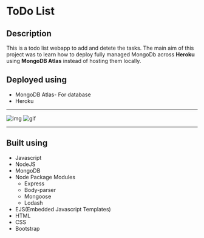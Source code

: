 # ToDo List

## Description
This is a todo list webapp to add and detete the tasks. The main aim of this project was to learn how to deploy fully managed MongoDb across **Heroku** using **MongoDB Atlas** instead of hosting them locally.


## Deployed using
* MongoDB Atlas- For database
* Heroku
-----------------------------------------
![img](https://user-images.githubusercontent.com/86367423/139680869-5572c52a-93d9-4711-89ce-b44968eb52c0.png)
![gif](https://user-images.githubusercontent.com/86367423/139681689-7f9631f1-5e83-4e94-87dc-21d355fe318a.gif)

------------------------------------

## Built using
* Javascript
* NodeJS
* MongoDB
* Node Package Modules
  * Express
  * Body-parser
  * Mongoose
  * Lodash
* EJS(Embedded Javascript Templates)
* HTML
* CSS
* Bootstrap

